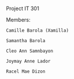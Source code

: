 Project IT 301

Members:

    Camille Barola (Xamilla)
  
    Samantha Barola
  
    Cleo Ann Samnbayon
  
    Joymay Anne Lador
  
    Racel Mae Dizon
